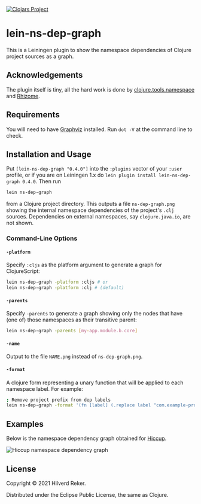 [![Clojars Project](https://img.shields.io/clojars/v/lein-ns-dep-graph.svg)](https://clojars.org/lein-ns-dep-graph)

# lein-ns-dep-graph

This is a Leiningen plugin to show the namespace dependencies of Clojure project
sources as a graph.

## Acknowledgements

The plugin itself is tiny, all the hard work is done by
[clojure.tools.namespace](https://github.com/clojure/tools.namespace) and
[Rhizome](https://github.com/ztellman/rhizome).

## Requirements

You will need to have [Graphviz](http://www.graphviz.org/) installed. Run `dot
-V` at the command line to check.

## Installation and Usage

Put `[lein-ns-dep-graph "0.4.0"]` into the `:plugins` vector of your
`:user` profile, or if you are on Leiningen 1.x do `lein plugin install
lein-ns-dep-graph 0.4.0`. Then run

```sh
lein ns-dep-graph
```

from a Clojure project directory. This outputs a file `ns-dep-graph.png` showing
the internal namespace dependencies of the project's `.clj` sources.
Dependencies on external namespaces, say `clojure.java.io`, are not shown.

### Command-Line Options
#### `-platform`
Specify `:cljs` as the platform argument to generate a graph for ClojureScript:

```sh
lein ns-dep-graph -platform :cljs # or
lein ns-dep-graph -platform :clj # (default)
```

#### `-parents`
Specify `-parents` to generate a graph showing only the nodes that have (one of)
those namespaces as their transitive parent:

```sh
lein ns-dep-graph -parents [my-app.module.b.core]
```

#### `-name`
Output to the file `NAME.png` instead of `ns-dep-graph.png`.

#### `-format`
A clojure form representing a unary function that will be applied to each namespace label.
For example:
```sh
; Remove project prefix from dep labels
lein ns-dep-graph -format '(fn [label] (.replace label "com.example-project." ""))'
```

## Examples

Below is the namespace dependency graph obtained for
[Hiccup](https://github.com/weavejester/hiccup).

![Hiccup namespace dependency graph](http://hilverd.github.com/lein-ns-dep-graph/img/hiccup.png)

## License

Copyright © 2021 Hilverd Reker.

Distributed under the Eclipse Public License, the same as Clojure.
